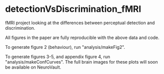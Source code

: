 # detectionVsDiscrimination_fMRI
fMRI project looking at the differences between perceptual detection and discrimination.

All figures in the paper are fully reproducible with the above data and code.

To generate figure 2 (behaviour), run "analysis/makeFig2".

To generate figures 3-5, and appendix figure 4, run "analysis/makeConfCurves". The full brain images for these plots will soon be available on NeuroVault.
